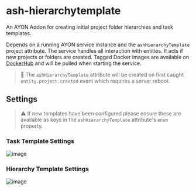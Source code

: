 # ash-hierarchytemplate
An AYON Addon for creating initial project folder hierarchies and task templates.

Depends on a running AYON service instance and the `ashHierarchyTemplate` project attribute.
The service handles all interaction with entities. It acts if new projects or folders are created.
Tagged Docker images are available on [DockerHub](https://hub.docker.com/r/doerp/ash-hierarchytemplate-processor) and will be pulled when starting the service.

> 📝 The `ashHierarchyTemplate` attribute will be created on first caught `entity.project.created` event which requires a server reboot.

## Settings

> ⚠️ If new templates have been configured please ensure these are available as keys in the `ashHierarchyTemplate` attribute's `enum` property.

### Task Template Settings

![image](https://github.com/user-attachments/assets/daf9d2f6-b7e3-4009-a481-2af14c2d61b0)

### Hierarchy Template Settings

![image](https://github.com/user-attachments/assets/bab49552-ea22-4990-8a8c-1ac2fc6e2b4e)
